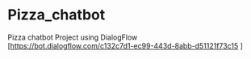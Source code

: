 # Pizza_chatbot
Pizza chatbot Project using DialogFlow
[https://bot.dialogflow.com/c132c7d1-ec99-443d-8abb-d51121f73c15 ]
